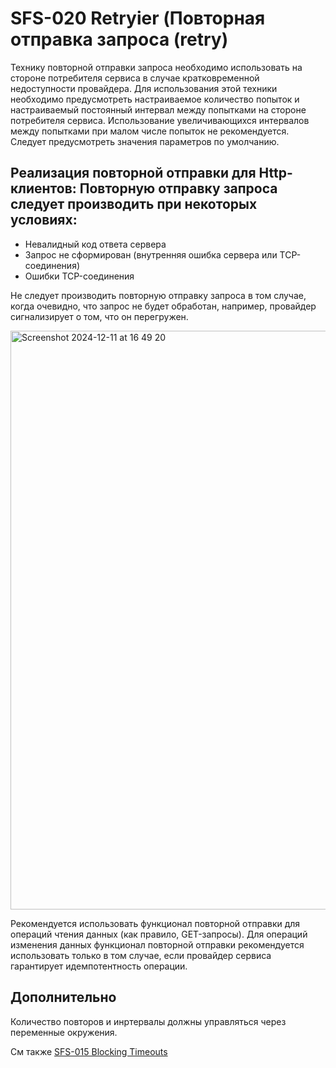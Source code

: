 # SFS-020 Retryier (Повторная отправка запроса (retry)

Технику повторной отправки запроса необходимо использовать на стороне потребителя сервиса в случае кратковременной недоступности провайдера. Для использования этой техники необходимо предусмотреть настраиваемое количество попыток и настраиваемый постоянный интервал между попытками на стороне потребителя сервиса. Использование увеличивающихся интервалов между попытками при малом числе попыток не рекомендуется. Следует предусмотреть значения параметров по умолчанию.

## Реализация повторной отправки для Http-клиентов: Повторную отправку запроса следует производить при некоторых условиях:
* Невалидный код ответа сервера
* Запрос не сформирован (внутренняя ошибка сервера или TCP-соединения)
* Ошибки TCP-соединения

Не следует производить повторную отправку запроса в том случае, когда очевидно, что запрос не будет обработан, например, провайдер сигнализирует о том, что он перегружен.

<img width="926" alt="Screenshot 2024-12-11 at 16 49 20" src="https://github.com/user-attachments/assets/9b48733a-6bc3-47c6-b16d-c3248485ce83" />

Рекомендуется использовать функционал повторной отправки для операций чтения данных (как правило, GET-запросы). Для операций изменения данных функционал повторной отправки рекомендуется использовать только в том случае, если провайдер сервиса гарантирует идемпотентность операции.

## Дополнительно

Количество повторов и инртервалы должны управляться через переменные окружения.

См также [SFS-015 Blocking Timeouts](https://github.com/Brandymint-com/wiki/blob/main/specs/SFS-015%20Blocking%20Timeouts.md)

